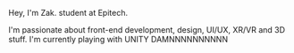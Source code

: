 Hey, I'm Zak. student at Epitech.

I'm passionate about front-end development, design, UI/UX, XR/VR and 3D stuff. 
I'm currently playing with UNITY DAMNNNNNNNNNN
<!---
ZakAuMiel/ZakAuMiel is a ✨ special ✨ repository because its `README.md` (this file) appears on your GitHub profile.
You can click the Preview link to take a look at your changes.
--->
